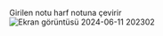 Girilen notu harf notuna çevirir <br>
![Ekran görüntüsü 2024-06-11 202302](https://github.com/arazumut/harfnotu.cpp-and--.go/assets/150933483/9a106d9a-35ca-4a1e-9a34-2f0c9b897ecd)


